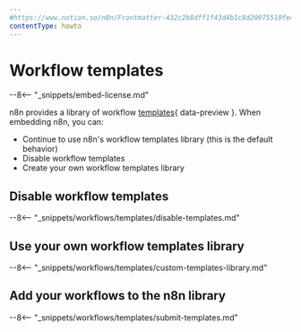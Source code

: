 ```yaml
---
#https://www.notion.so/n8n/Frontmatter-432c2b8dff1f43d4b1c8d20075510fe4
contentType: howto
---
```


# Workflow templates

--8<-- "_snippets/embed-license.md"

n8n provides a library of workflow [templates](/glossary/#template-n8n){ data-preview }. When embedding n8n, you can:

* Continue to use n8n's workflow templates library (this is the default behavior)
* Disable workflow templates
* Create your own workflow templates library

## Disable workflow templates

--8<-- "_snippets/workflows/templates/disable-templates.md"

## Use your own workflow templates library

--8<-- "_snippets/workflows/templates/custom-templates-library.md"

## Add your workflows to the n8n library

--8<-- "_snippets/workflows/templates/submit-templates.md"

